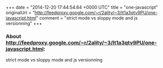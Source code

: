 +++
date = "2014-12-20 17:44:54.64 +0000 UTC"
title = "one-javascript"
originalUrl = "http://feedproxy.google.com/~r/2ality/~3/lt1a3qtv9PU/one-javascript.html"
comment = "strict mode vs sloppy mode and js versionning"
+++

### About http://feedproxy.google.com/~r/2ality/~3/lt1a3qtv9PU/one-javascript.html:

strict mode vs sloppy mode and js versionning

